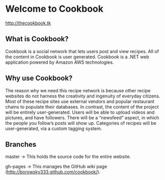 Welcome to Cookbook
===================

http://thecookbook.tk

## What is Cookbook?

Cookbook is a social network that lets users post and view recipes. All of the content in Cookbook is user generated. Cookbook is a .NET web application powered by Amazon AWS technologies.

## Why use Cookbook?

The reason why we need this recipe network is because other recipe websites do not harness the creativity and ingenuity of everyday citizens. Most of these recipe sites use external vendors and popular restaurant chains to populate their databases. In contrast, the content of the project will be entirely user-generated. Users will be able to upload videos and pictures, and have followers. There will be a “newsfeed” aspect, in which the people you follow’s posts will show up. Categories of recipes will be user-generated, via a custom tagging system.

## Branches
master -> This holds the source code for the entire website.

gh-pages -> This manages the GitHub wiki page (http://borowsky333.github.com/cookbook/).

